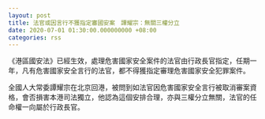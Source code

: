 ```yaml
---
layout: post
title: 法官或因言行不獲指定審國安案　譚耀宗：無關三權分立
date: 2020-07-01 01:30:00.000000000 +08:00
categories: rss
---
```


《港區國安法》已經生效，處理危害國家安全案件的法官由行政長官指定，任期一年，凡有危害國家安全言行的法官，都不得獲指定審理危害國家安全犯罪案件。

全國人大常委譚耀宗在北京回港，被問到如法官因危害國家安全言行被取消審案資格，會否損害本港司法獨立，他認為這個安排合理，亦與三權分立無關，法官的任命權一向屬於行政長官。
